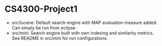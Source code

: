 CS4300-Project1
===============

+ src/lucene: Default search engine with MAP evaluation measure added. Can simply be run from eclipse.
+ src/mini: Search engine built with own indexing and similarity metrics. See README in src/mini for run configurations.
